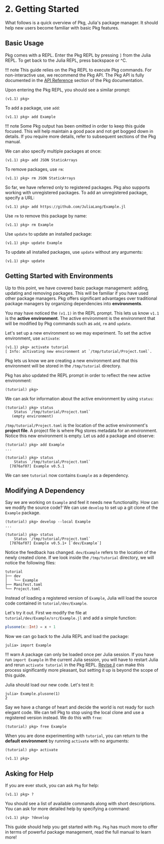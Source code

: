 # **2.** Getting Started

What follows is a quick overview of Pkg, Julia's package manager.
It should help new users become familiar with basic Pkg features.

## Basic Usage

Pkg comes with a REPL.
Enter the Pkg REPL by pressing `]` from the Julia REPL.
To get back to the Julia REPL, press backspace or ^C.

!!! note
    This guide relies on the Pkg REPL to execute Pkg commands.
    For non-interactive use, we recommend the Pkg API.
    The Pkg API is fully documented in the [API Reference](@ref) section of the Pkg documentation.

Upon entering the Pkg REPL, you should see a similar prompt:

```julia-repl
(v1.1) pkg>
```

To add a package, use `add`:

```julia-repl
(v1.1) pkg> add Example
```

!!! note
    Some Pkg output has been omitted in order to keep this guide focused.
    This will help maintain a good pace and not get bogged down in details.
    If you require more details, refer to subsequent sections of the Pkg manual.

We can also specify multiple packages at once:

```julia-repl
(v1.1) pkg> add JSON StaticArrays
```

To remove packages, use `rm`:

```julia-repl
(v1.1) pkg> rm JSON StaticArrays
```

So far, we have referred only to registered packages.
Pkg also supports working with unregistered packages.
To add an unregistered package, specify a URL:

```julia-repl
(v1.1) pkg> add https://github.com/JuliaLang/Example.jl
```

Use `rm` to remove this package by name:

```julia-repl
(v1.1) pkg> rm Example
```

Use `update` to update an installed package:

```julia-repl
(v1.1) pkg> update Example
```

To update all installed packages, use `update` without any arguments:

```julia-repl
(v1.1) pkg> update
```

## Getting Started with Environments

Up to this point, we have covered basic package management: adding, updating and removing packages.
This will be familiar if you have used other package managers.
Pkg offers significant advantages over traditional package managers
by organizing dependencies into **environments**.

You may have noticed the `(v1.1)` in the REPL prompt.
This lets us know `v1.1` is the **active environment**.
The active environment is the environment that will be modified by Pkg commands such as `add`, `rm` and `update`.

Let's set up a new environment so we may experiment.
To set the active environment, use `activate`:

```julia-repl
(v1.1) pkg> activate tutorial
[ Info: activating new environment at `/tmp/tutorial/Project.toml`.
```

Pkg lets us know we are creating a new environment and that this environment
will be stored in the `/tmp/tutorial` directory.

Pkg has also updated the REPL prompt in order to reflect the new
active environment:

```julia-repl
(tutorial) pkg>
```

We can ask for information about the active environment by using `status`:

```julia-repl
(tutorial) pkg> status
    Status `/tmp/tutorial/Project.toml`
   (empty environment)
```

`/tmp/tutorial/Project.toml` is the location of the active environment's **project file**.
A project file is where Pkg stores metadata for an environment.
Notice this new environment is empty.
Let us add a package and observe:

```julia-repl
(tutorial) pkg> add Example
...

(tutorial) pkg> status
    Status `/tmp/tutorial/Project.toml`
  [7876af07] Example v0.5.1
```

We can see `tutorial` now contains `Example` as a dependency.

## Modifying A Dependency

Say we are working on `Example` and feel it needs new functionality.
How can we modify the source code?
We can use `develop` to set up a git clone of the `Example` package.

```julia-repl
(tutorial) pkg> develop --local Example
...

(tutorial) pkg> status
    Status `/tmp/tutorial/Project.toml`
  [7876af07] Example v0.5.1+ [`dev/Example`]
```

Notice the feedback has changed.
`dev/Example` refers to the location of the newly created clone.
If we look inside the `/tmp/tutorial` directory, we will notice the following files:

```
tutorial
├── dev
│   └── Example
├── Manifest.toml
└── Project.toml
```

Instead of loading a registered version of `Example`,
Julia will load the source code contained in `tutorial/dev/Example`.

Let's try it out.
First we modify the file at `tutorial/dev/Example/src/Example.jl` and add a simple function:

```julia
plusone(x::Int) = x + 1
```

Now we can go back to the Julia REPL and load the package:

```julia-repl
julia> import Example
```

!!! warn
    A package can only be loaded once per Julia session.
    If you have run `import Example` in the current Julia session, you will
    have to restart Julia and rerun `activate tutorial` in the Pkg REPL.
    [Revise.jl](https://github.com/timholy/Revise.jl/) can make this process
    significantly more pleasant, but setting it up is beyond the scope of this guide.

Julia should load our new code. Let's test it:

```julia-repl
julia> Example.plusone(1)
2
```

Say we have a change of heart and decide the world is not ready for such elegant code.
We can tell Pkg to stop using the local clone and use a registered version instead.
We do this with `free`:

```julia-repl
(tutorial) pkg> free Example
```

When you are done experimenting with `tutorial`, you can return to the **default
environment** by running `activate` with no arguments:

```julia-repl
(tutorial) pkg> activate

(v1.1) pkg>
```

## Asking for Help

If you are ever stuck, you can ask `Pkg` for help:

```julia-repl
(v1.1) pkg> ?
```

You should see a list of available commands along with short descriptions.
You can ask for more detailed help by specifying a command:

```julia-repl
(v1.1) pkg> ?develop
```

This guide should help you get started with `Pkg`.
`Pkg` has much more to offer in terms of powerful package management,
read the full manual to learn more!
